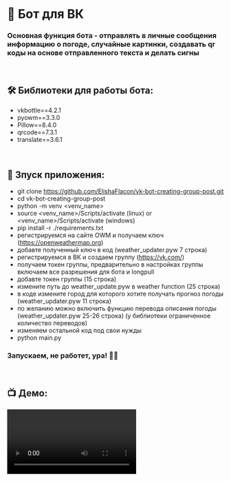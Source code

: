 <h1> 
     👾 Бот для ВК
</h1>

<h3>
Основная функция бота -  отправлять в личные сообщения информацию о погоде, случайные картинки, создавать qr коды на основе отправленного текста и делать сигны
</h3>



</br>



<h2>
  🛠️ Библиотеки для работы бота:
</h2>

- vkbottle==4.2.1
- pyowm==3.3.0
- Pillow==8.4.0
- qrcode==7.3.1
- translate==3.6.1



</br>



<h2>
  🚀 Зпуск приложения:
</h2>

- git clone https://github.com/ElishaFlacon/vk-bot-creating-group-post.git
- cd vk-bot-creating-group-post
- python -m venv <venv_name>
- source <venv_name>/Scripts/activate (linux) or <venv_name>/Scripts/activate (windows)
- pip install -r ./requirements.txt
- регистрируемся на сайте OWM и получаем ключ (https://openweathermap.org)
- добавте полученный ключ в код (weather_updater.pyw 7 строка)
- регистрируемся в ВК и создаем группу (https://vk.com/)
- получаем токен группы, предварительно в настройках группы включаем все разрешения для бота и longpull
- добавте токен группы (15 строка)
- измените путь до weather_update.pyw в weather function (25 строка)
- в коде измените город для которого хотите получать прогноз погоды (weather_updater.pyw 11 строка)
- по желанию можно включить функцию перевода описания погоды (weather_updater.pyw 25-26 строка) (у библиотеки ограниченное количество переводов)
- изменяем остальной код под свои нужды
- python main.py
<h3>
    Запускаем, не работет, ура! 🗿🚬
</h3>


</br>



<h2>
 📺 Демо:
</h2>

<video src="https://user-images.githubusercontent.com/83610362/233343029-6000ecc6-cf45-464f-b813-b5fc264ab1a6.mp4" controls />



</br>



<h2>
⚡ Немного дополнительной информации:
</h2>

- На данный момент проект полностью реализован!
- P.S. Все баги и недочеты - это фичи
- Код проекта - говно, знаю, переписывать не буду это на память!










<br/>
<br/>
<br/>
<br/>
<br/>
<br/>



<p align="center">
  <img src="https://capsule-render.vercel.app/api?type=waving&color=d179b8&height=64&section=footer"/>
</p>


